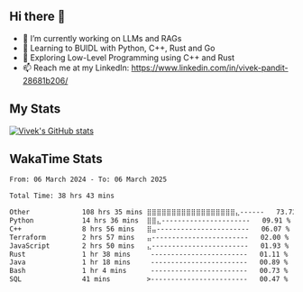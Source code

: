 ## Hi there 👋

- 🔭 I’m currently working on LLMs and RAGs
- 🌱 Learning to BUIDL with Python, C++, Rust and Go 
- 🤔 Exploring Low-Level Programming using C++ and Rust 
- 📫 Reach me at my LinkedIn: https://www.linkedin.com/in/vivek-pandit-28681b206/

## My Stats
[![Vivek's GitHub stats](https://github-readme-stats.vercel.app/api?username=ipanditi&show_icons=true&theme=dark)](https://ipanditi.github.io/)

## WakaTime Stats
<!--START_SECTION:waka-->

```txt
From: 06 March 2024 - To: 06 March 2025

Total Time: 38 hrs 43 mins

Other             108 hrs 35 mins ⣿⣿⣿⣿⣿⣿⣿⣿⣿⣿⣿⣿⣿⣿⣿⣿⣿⣿⣄------   73.72 %
Python            14 hrs 36 mins  ⣿⣿⣄----------------------   09.91 %
C++               8 hrs 56 mins   ⣿⣤-----------------------   06.07 %
Terraform         2 hrs 57 mins   ⣤------------------------   02.00 %
JavaScript        2 hrs 50 mins   ⣄------------------------   01.93 %
Rust              1 hr 38 mins     ------------------------   01.11 %
Java              1 hr 18 mins     ------------------------   00.89 %
Bash              1 hr 4 mins      ------------------------   00.73 %
SQL               41 mins         >------------------------   00.47 %
```

<!--END_SECTION:waka-->


